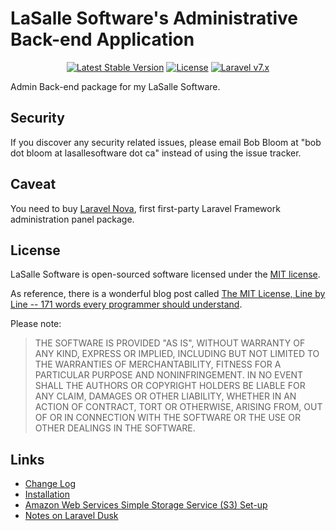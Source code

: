 # LaSalle Software's Administrative Back-end Application 

<p align="center">
<a href="https://packagist.org/packages/lasallesoftware/ls-adminbackend-app"><img src="https://poser.pugx.org/lasallesoftware/ls-adminbackend-app/v/stable.svg" alt="Latest Stable Version"></a>
<a href="https://packagist.org/packages/lasallesoftware/ls-adminbackend-app"><img src="https://poser.pugx.org/lasallesoftware/ls-adminbackend-app/license.svg" alt="License"></a> 
<a href="https://laravel.com/"><img src="https://img.shields.io/badge/Laravel-v7-brightgreen.svg?style=flat-square" alt="Laravel v7.x"></a> 
</p>

Admin Back-end package for my LaSalle Software.

## Security

If you discover any security related issues, please email Bob Bloom at "bob dot bloom at lasallesoftware dot ca" instead of using the issue tracker.

## Caveat

You need to buy [Laravel Nova](https://nova.laravel.com/), first first-party Laravel Framework administration panel package.

## License

LaSalle Software is open-sourced software licensed under the [MIT license](https://opensource.org/licenses/MIT).

As reference, there is a wonderful blog post called [The MIT License, Line by Line -- 171 words every programmer should understand](https://writing.kemitchell.com/2016/09/21/MIT-License-Line-by-Line.html).

Please note:
>THE SOFTWARE IS PROVIDED "AS IS", WITHOUT WARRANTY OF ANY KIND, EXPRESS OR IMPLIED, INCLUDING BUT NOT LIMITED TO THE WARRANTIES OF MERCHANTABILITY, FITNESS FOR A PARTICULAR PURPOSE AND NONINFRINGEMENT. IN NO EVENT SHALL THE AUTHORS OR COPYRIGHT HOLDERS BE LIABLE FOR ANY CLAIM, DAMAGES OR OTHER LIABILITY, WHETHER IN AN ACTION OF CONTRACT, TORT OR OTHERWISE, ARISING FROM, OUT OF OR IN CONNECTION WITH THE SOFTWARE OR THE USE OR OTHER DEALINGS IN THE SOFTWARE.

## Links

* [Change Log](CHANGELOG.md)
* [Installation](INSTALLATION.md)
* [Amazon Web Services Simple Storage Service (S3) Set-up](AWS_S3_NOTES_README.md)
* [Notes on Laravel Dusk](DUSK_README.md)

